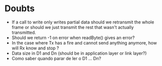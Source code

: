 # Doubts

- If a call to write only writes partial data should we retransmit the whole frame or should we just transmit the rest that wasn't actually transmitted.
- Should we return -1 on error when readByte() gives an error?
- In the case where Tx has a fire and cannot send anything anymore, how will Rx know and stop ?
- Data size in D1 and Dn (should be in application layer or link layer?)
- Como saber quando parar de ler o D1 ... Dn?